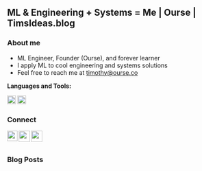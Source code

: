 ## ML & Engineering + Systems = Me | Ourse | TimsIdeas.blog

### About me

- ML Engineer, Founder (Ourse), and forever learner
- I apply ML to cool engineering and systems solutions
- Feel free to reach me at timothy@ourse.co

**Languages and Tools:**  

<code><img height="20" src="https://cdn.jsdelivr.net/npm/simple-icons@v3/icons/python.svg"></code>
<code><img height="20" src="https://cdn.jsdelivr.net/npm/simple-icons@v3/icons/cplusplus.svg"></code>

### Connect

<a href="https://www.linkedin.com/in/timothyrollings/">
  <img align="left" width="24px" src="https://cdn.jsdelivr.net/npm/simple-icons@v3/icons/linkedin.svg"  />
</a>

<a href="https://medium.com/@timrollings">
  <img align="left" width="26px" src="https://cdn.jsdelivr.net/npm/simple-icons@v3/icons/medium.svg" />
</a>

<a href="mailto:tim.rollings@protonmail.com">
  <img align="left" width="26px" src="https://cdn.jsdelivr.net/npm/simple-icons@v3/icons/protonmail.svg" />
</a>

<br></br>

### Blog Posts


<!--- 
*NOTE: Top languages does not indicate my skill level or something like that, it's a github metric of which languages i have the most code on github, it's a new feature of [github-readme-stats](https://github.com/anuraghazra/github-readme-stats)*
--->

<!--- 
<a href="https://github.com/timatom/github-readme-stats">
  <img align="center" src="https://github-readme-stats.vercel.app/api?username=timatom&show_icons=true&include_all_commits=true&theme=material-palenight" alt="Tim's github stats" />
</a>
--->

<!--- 
<a href="https://github.com/timatom/github-readme-stats">>
  <img align="center" src="https://github-readme-stats.vercel.app/api/top-langs/?username=timatom&layout=compact&theme=material-palenight" />
</a>
--->

<!--- 
<a href="https://github.com/timatom/github-readme-stats">
  <img align="center" src="https://github-readme-stats.vercel.app/api/pin/?username=timatom&repo=github-readme-stats&theme=material-palenight" />
</a>    
--->

<!--- 
<a href="https://github.com/timatom/timatom.github.io">
  <img align="center" src="https://github-readme-stats.vercel.app/api/pin/?username=timatom&repo=anuraghazra.github.io&theme=material-palenight" />
</a>
--->
